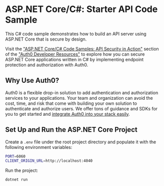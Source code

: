 # ASP.NET Core/C#: Starter API Code Sample

This C# code sample demonstrates how to build an API server using ASP.NET Core that is secure by design.

Visit the ["ASP.NET Core/C# Code Samples: API Security in Action"](https://developer.auth0.com/resources/code-samples/api/aspnet-core) section of the ["Auth0 Developer Resources"](https://developer.auth0.com/resources) to explore how you can secure ASP.NET Core applications written in C# by implementing endpoint protection and authorization with Auth0.

## Why Use Auth0?

Auth0 is a flexible drop-in solution to add authentication and authorization services to your applications. Your team and organization can avoid the cost, time, and risk that come with building your own solution to authenticate and authorize users. We offer tons of guidance and SDKs for you to get started and [integrate Auth0 into your stack easily](https://developer.auth0.com/resources/code-samples/full-stack).

## Set Up and Run the ASP.NET Core Project

Create a `.env` file under the root project directory and populate it with the following environment variables:

```bash
PORT=6060
CLIENT_ORIGIN_URL=http://localhost:4040
```

Run the project:

```
dotnet run
```

